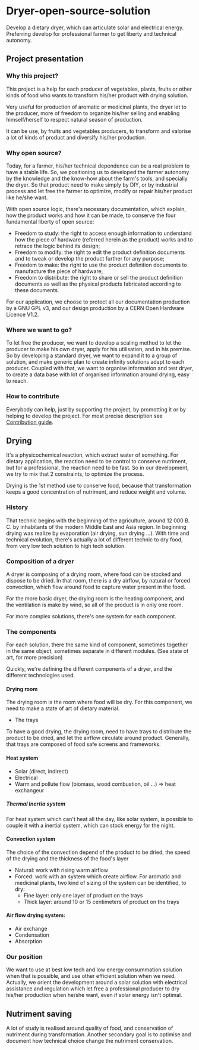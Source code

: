 # Dryer-open-source-solution
Develop a dietary dryer, which can articulate solar and electrical energy. Preferring develop for professional farmer to get liberty and technical autonomy.

## Project presentation
### Why this project?
This project is a help for each producer of vegetables, plants, fruits or other kinds of food who wants to transform his/her product with drying solution.

Very useful for production of aromatic or medicinal plants, the dryer let to the producer, more of freedom to organize his/her selling and enabling himself/herself to respect natural season of production.

It can be use, by fruits and vegetables producers, to transform and valorise a lot of kinds of product and diversify his/her production.

### Why open source?
Today, for a farmer, his/her technical dependence can be a real problem to have a stable life. So, we positioning us to developed the farmer autonomy by the knowledge and the know-how about the farm's tools, and specially the dryer. So that product need to make simply by DIY, or by industrial process and let free the farmer to optimize, modify or repair his/her product like he/she want.

With open source logic, there's necessary documentation, which explain, how the product works and how it can be made, to conserve the four fundamental liberty of open source:
- Freedom to study: the right to access enough information to understand how the piece of hardware (referred herein as the product) works and to retrace the logic behind its design;
- Freedom to modify: the right to edit the product definition documents and to tweak or develop the product further for any purpose;
- Freedom to make: the right to use the product definition documents to manufacture the piece of hardware;
- Freedom to distribute: the right to share or sell the product definition documents as well as the physical products fabricated according to these documents.

For our application, we choose to protect all our documentation production by a GNU GPL v3, and our design production by a CERN Open Hardware Licence V1.2.

### Where we want to go?
To let free the producer, we want to develop a scaling method to let the producer to make his own dryer, apply for his utilisation, and in his premise. So by developing a standard dryer, we want to expand it to a group of solution, and make generic plan to create infinity solutions adapt to each producer.
Coupled with that, we want to organise information and test dryer, to create a data base with lot of organised information around drying, easy to reach.

### How to contribute
Everybody can help, just by supporting the project, by promotting it or by helping to develop the project. For most precise description see [Contribution guide](https://github.com/Gillou38/Drying-open-source-solution/blob/master/Contribution%20guide.md).

## Drying 
It's a physicochemical reaction, which extract water of something. For dietary application, the reaction need to be control to conserve nutriment, but for a professional, the reaction need to be fast. So in our development, we try to mix that 2 constraints, to optimize the process.

Drying is the 1st method use to conserve food, because that transformation keeps a good concentration of nutriment, and reduce weight and volume.

### History
That technic begins with the beginning of the agriculture, around 12 000 B. C. by inhabitants of the modern Middle East and Asia region. In beginning drying was realize by evaporation (air drying, sun drying ...). With time and technical evolution, there's actually a lot of different technic to dry food, from very low tech solution to high tech solution.

### Composition of a dryer
A dryer is composing of a drying room, where food can be stocked and dispose to be dried. In that room, there is a dry airflow, by natural or forced convection, which flow around food to capture water present in the food. 

For the more basic dryer, the drying room is the heating component, and the ventilation is make by wind, so all of the product is in only one room.

For more complex solutions, there's one system for each component.

### The components
For each solution, there the same kind of component, sometimes together in the same object, sometimes separate in different modules. (See state of art, for more precision)

Quickly, we're defining the different components of a dryer, and the different technologies used.

#### Drying room
The drying room is the room where food will be dry. For this component, we need to make a state of art of dietary material.

- The trays

To have a good drying, the drying room, need to have trays to distribute the product to be dried, and let the airflow circulate around product. Generally, that trays are composed of food safe screens and frameworks.

#### Heat system
- Solar (direct, indirect)
- Electrical
- Warm and pollute flow (biomass, wood combustion, oil ...) => heat exchangeur

##### Thermal Inertia system
  
For heat system which can't heat all the day, like solar system, is possible to couple it with a inertial system, which can stock energy for the night.

#### Convection system
The choice of the convection depend of the product to be dried, the speed of the drying and the thickness of the food's layer 
- Natural: work with rising warm airflow 
- Forced: work with an system which create airflow. For aromatic and medicinal plants, two kind of sizing of the system can be identified, to dry:
  - Fine layer: only one layer of product on the trays
  - Thick layer: around 10 or 15 centimeters of product on the trays

#### Air flow drying system:
- Air exchange
- Condensation
- Absorption

### Our position
We want to use at best low tech and low energy consummation solution when that is possible, and use other efficient solution when we need. Actually, we orient the development around a solar solution with electrical assistance and regulation which let free a professional producer to dry his/her production when he/she want, even if solar energy isn't optimal.

## Nutriment saving
A lot of study is realised around quality of food, and conservation of nutriment during transformation. Another secondary goal is to optimise and document how technical choice change the nutriment conservation.
